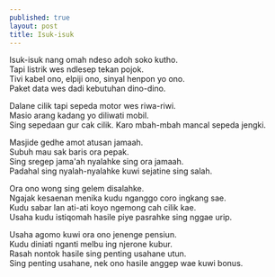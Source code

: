 ```yaml
---
published: true
layout: post
title: Isuk-isuk
---
```

Isuk-isuk nang omah ndeso adoh soko kutho.  
Tapi listrik wes ndlesep tekan pojok.  
Tivi kabel ono, elpiji ono, sinyal henpon yo ono.  
Paket data wes dadi kebutuhan dino-dino.


Dalane cilik tapi sepeda motor wes riwa-riwi.  
Masio arang kadang yo diliwati mobil.  
Sing sepedaan gur cak cilik. 
Karo mbah-mbah mancal sepeda jengki. 


Masjide gedhe amot atusan jamaah.  
Subuh mau sak baris ora pepak.  
Sing sregep jama'ah nyalahke sing ora jamaah.  
Padahal sing nyalah-nyalahke kuwi sejatine sing salah.


Ora ono wong sing gelem disalahke.  
Ngajak kesaenan menika kudu nganggo coro ingkang  sae.  
Kudu sabar lan ati-ati koyo ngemong cah cilik kae.  
Usaha kudu istiqomah  hasile piye pasrahke sing nggae urip. 


Usaha agomo kuwi ora ono jenenge pensiun.  
Kudu diniati nganti melbu ing njerone kubur.  
Rasah nontok hasile sing penting usahane utun.  
Sing penting usahane, nek ono hasile anggep wae kuwi bonus.